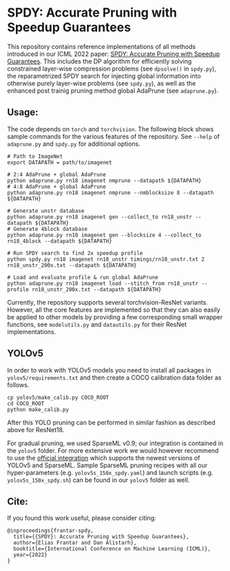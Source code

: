 # SPDY: Accurate Pruning with Speedup Guarantees

This repository contains reference implementations of all methods introduced in our ICML 2022 paper: [SPDY: Accurate Pruning with Speedup Guarantees](https://arxiv.org/abs/2201.13096).
This includes the DP algorithm for efficiently solving constrained layer-wise compression problems (see `dpsolve()` in `spdy.py`), the reparametrized SPDY search for injecting global information into otherwise purely layer-wise problems (see `spdy.py`), as well as the enhanced post trainig pruning method global AdaPrune (see `adaprune.py`).

## Usage:

The code depends on `torch` and `torchvision`.
The following block shows sample commands for the various features of the repository.
See `--help` of `adaprune.py` and `spdy.py` for additional options.

```
# Path to ImageNet
export DATAPATH = path/to/imagenet

# 2:4 AdaPrune + global AdaPrune
python adaprune.py rn18 imagenet nmprune --datapath ${DATAPATH}
# 4:8 AdaPrune + global AdaPrune
python adaprune.py rn18 imagenet nmprune --nmblocksize 8 --datapath ${DATAPATH}

# Generate unstr database
python adaprune.py rn18 imagenet gen --collect_to rn18_unstr --datapath ${DATAPATH}
# Generate 4block database
python adaprune.py rn18 imagenet gen --blocksize 4 --collect_to rn18_4block --datapath ${DATAPATH}

# Run SPDY search to find 2x speedup profile
python spdy.py rn18 imagenet rn18_unstr timings/rn18_unstr.txt 2 rn18_unstr_200x.txt --datapath ${DATAPATH}

# Load and evaluate profile & run global AdaPrune
python adaprune.py rn18 imagenet load --stitch_from rn18_unstr --profile rn18_unstr_200x.txt --datapath ${DATAPATH}
```

Currently, the repository supports several torchvision-ResNet variants. However, all the core features are implemented so that they can also easily be applied to other models by providing a few corresponding small wrapper functions, see `modelutils.py` and `datautils.py` for their ResNet implementations.

## YOLOv5

In order to work with YOLOv5 models you need to install all packages in `yolov5/requirements.txt` and then create a COCO calibration data folder as follows.

```
cp yolov5/make_calib.py COCO_ROOT
cd COCO_ROOT
python make_calib.py
```

After this YOLO pruning can be performed in similar fashion as described above for ResNet18.

For gradual pruning, we used SparseML v0.9; our integration is contained in the `yolov5` folder. For more extensive work we would however recommend to use the [official integration](https://github.com/neuralmagic/sparseml/tree/main/integrations/ultralytics-yolov5) which supports the newest versions of YOLOv5 and SparseML. Sample SparseML pruning recipes with all our hyper-parameters (e.g. `yolov5s_150x_spdy.yaml`) and launch scripts (e.g. `yolov5s_150x_spdy.sh`) can be found in our `yolov5` folder as well.

## Cite:

If you found this work useful, please consider citing:

```
@inproceedings{frantar-spdy,
  title={{SPDY}: Accurate Pruning with Speedup Guarantees}, 
  author={Elias Frantar and Dan Alistarh},
  booktitle={International Conference on Machine Learning (ICML)},
  year={2022}
}
```
